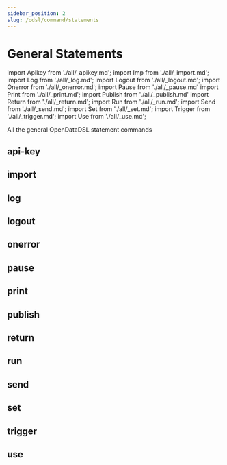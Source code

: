 ```yaml
---
sidebar_position: 2
slug: /odsl/command/statements
---
```

General Statements
==================

import Apikey from './all/_apikey.md';
import Imp from './all/_import.md';
import Log from './all/_log.md';
import Logout from './all/_logout.md';
import Onerror from './all/_onerror.md';
import Pause from './all/_pause.md'
import Print from './all/_print.md';
import Publish from './all/_publish.md'
import Return from './all/_return.md';
import Run from './all/_run.md';
import Send from './all/_send.md';
import Set from './all/_set.md';
import Trigger from './all/_trigger.md';
import Use from './all/_use.md';

All the general OpenDataDSL statement commands

## api-key
<Apikey />

## import
<Imp />

## log
<Log />

## logout
<Logout />

## onerror
<Onerror />

## pause
<Pause />

## print
<Print />

## publish
<Publish />

## return
<Return />

## run
<Run />

## send
<Send />

## set
<Set />

## trigger
<Trigger />

## use
<Use />